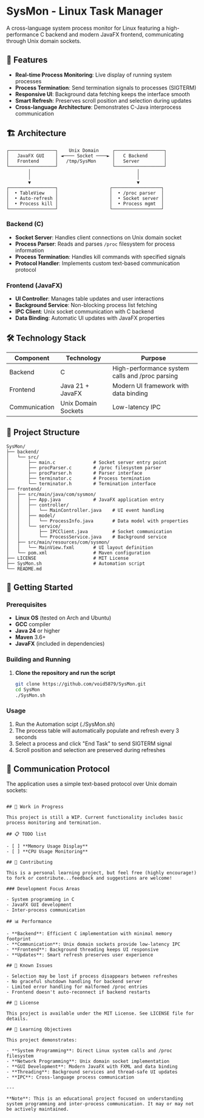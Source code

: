 # SysMon - Linux Task Manager

A cross-language system process monitor for Linux featuring a high-performance C backend and modern JavaFX frontend, communicating through Unix domain sockets.

## 🚀 Features

- **Real-time Process Monitoring**: Live display of running system processes
- **Process Termination**: Send termination signals to processes (SIGTERM)
- **Responsive UI**: Background data fetching keeps the interface smooth
- **Smart Refresh**: Preserves scroll position and selection during updates
- **Cross-language Architecture**: Demonstrates C-Java interprocess communication

## 🏗️ Architecture

```
┌─────────────────┐    Unix Domain     ┌──────────────────┐
│   JavaFX GUI    │ ◄──── Socket ────► │   C Backend      │
│   Frontend      │   /tmp/SysMon      │   Server         │
└─────────────────┘                    └──────────────────┘
        │                                       │
        │                                       │
        ▼                                       ▼
┌─────────────────┐                   ┌──────────────────┐
│  • TableView    │                   │  • /proc parser  │
│  • Auto-refresh │                   │  • Socket server │
│  • Process kill │                   │  • Process mgmt  │
└─────────────────┘                   └──────────────────┘
```

### Backend (C)

- **Socket Server**: Handles client connections on Unix domain socket
- **Process Parser**: Reads and parses `/proc` filesystem for process information
- **Process Termination**: Handles kill commands with specified signals
- **Protocol Handler**: Implements custom text-based communication protocol

### Frontend (JavaFX)

- **UI Controller**: Manages table updates and user interactions
- **Background Service**: Non-blocking process list fetching
- **IPC Client**: Unix socket communication with C backend
- **Data Binding**: Automatic UI updates with JavaFX properties

## 🛠️ Technology Stack

| Component     | Technology          | Purpose                                         |
| ------------- | ------------------- | ----------------------------------------------- |
| Backend       | C                   | High-performance system calls and /proc parsing |
| Frontend      | Java 21 + JavaFX    | Modern UI framework with data binding           |
| Communication | Unix Domain Sockets | Low-latency IPC                                 |

## 📁 Project Structure

```
SysMon/
├── backend/
│   └── src/
│       ├── main.c              # Socket server entry point
│       ├── procParser.c        # /proc filesystem parser
│       ├── procParser.h        # Parser interface
│       ├── terminator.c        # Process termination
│       └── terminator.h        # Termination interface
├── frontend/
│   ├── src/main/java/com/sysmon/
│   │   ├── App.java            # JavaFX application entry
│   │   ├── controller/
│   │   │   └── MainController.java    # UI event handling
│   │   ├── model/
│   │   │   └── ProcessInfo.java       # Data model with properties
│   │   └── service/
│   │       ├── IPCClient.java         # Socket communication
│   │       └── ProcessService.java    # Background service
│   ├── src/main/resources/com/sysmon/
│   │   └── MainView.fxml       # UI layout definition
│   └── pom.xml                 # Maven configuration
├── LICENSE                     # MIT License
├── SysMon.sh                   # Automation script 
└── README.md
```

## 🚀 Getting Started

### Prerequisites

- **Linux OS** (tested on Arch and Ubuntu)
- **GCC** compiler
- **Java 24** or higher
- **Maven** 3.6+
- **JavaFX** (included in dependencies)

### Building and Running

1. **Clone the repository and run the script**

    ```bash
    git clone https://github.com/void5879/SysMon.git
    cd SysMon
    ./SysMon.sh
    ```
### Usage

1. Run the Automation scipt (./SysMon.sh)
2. The process table will automatically populate and refresh every 3 seconds
3. Select a process and click "End Task" to send SIGTERM signal
4. Scroll position and selection are preserved during refreshes

## 🔌 Communication Protocol

The application uses a simple text-based protocol over Unix domain sockets:

```

## 🚧 Work in Progress

This project is still a WIP. Current functionality includes basic process monitoring and termination.

## 📋 TODO list

- [ ] **Memory Usage Display**
- [ ] **CPU Usage Monitoring**

## 🤝 Contributing

This is a personal learning project, but feel free (highly encourage!) to fork or contribute...feedback and suggestions are welcome!

### Development Focus Areas

- System programming in C
- JavaFX GUI development
- Inter-process communication

## 📊 Performance

- **Backend**: Efficient C implementation with minimal memory footprint
- **Communication**: Unix domain sockets provide low-latency IPC
- **Frontend**: Background threading keeps UI responsive
- **Updates**: Smart refresh preserves user experience

## 🐛 Known Issues

- Selection may be lost if process disappears between refreshes
- No graceful shutdown handling for backend server
- Limited error handling for malformed /proc entries
- Frontend doesn't auto-reconnect if backend restarts

## 📝 License

This project is available under the MIT License. See LICENSE file for details.

## 🎯 Learning Objectives

This project demonstrates:

- **System Programming**: Direct Linux system calls and /proc filesystem
- **Network Programming**: Unix domain socket implementation
- **GUI Development**: Modern JavaFX with FXML and data binding
- **Threading**: Background services and thread-safe UI updates
- **IPC**: Cross-language process communication

---

**Note**: This is an educational project focused on understanding system programming and inter-process communication. It may or may not be actively maintained.
